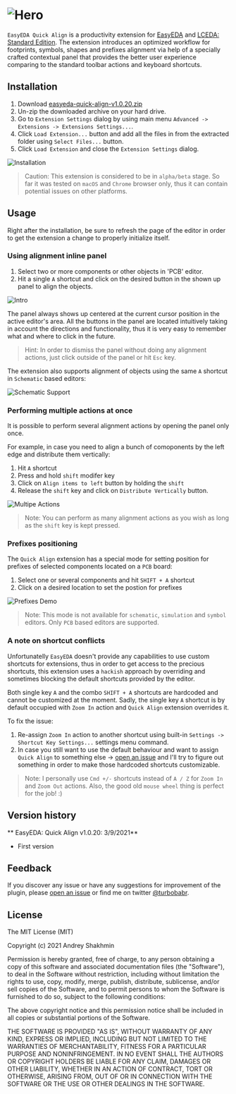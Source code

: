 ![Hero](docs/github-hero-logo.png?raw=true "Logo")
===========

`EasyEDA Quick Align` is a productivity extension for [EasyEDA](https://easyeda.com/) and [LCEDA: Standard Edition](https://lceda.cn/standard). The extension introduces an optimized workflow for footprints, symbols, shapes and prefixes alignment via help of a specially crafted contextual panel that provides the better user experience comparing to the standard toolbar actions and keyboard shortcuts.

## Installation

1. Download [easyeda-quick-align-v1.0.20.zip](https://github.com/turbobabr/easyeda-quick-align-extension/releases/download/v1.0.20/easyeda-quick-align-v1.0.20.zip)
2. Un-zip the downloaded archive on your hard drive.
3. Go to `Extension Settings` dialog by using main menu `Advanced -> Extensions -> Extensions Settings...`.
4. Click `Load Extension...` button and add all the files in from the extracted folder using `Select Files...` button. 
5. Click `Load Extension` and close the `Extension Settings` dialog.

![Installation](docs/easyeda-quick-align-installation.gif?raw=true)

> Caution: This extension is considered to be in `alpha/beta` stage. So far it was tested on `macOS` and `Chrome` browser only, thus it can contain potential issues on other platforms.

## Usage

Right after the installation, be sure to refresh the page of the editor in order to get the extension a change to properly initialize itself. 

### Using alignment inline panel

1. Select two or more components or other objects in 'PCB' editor.
2. Hit a single `A` shortcut and click on the desired button in the shown up panel to align the objects.

![Intro](docs/easyeda-quick-align-intro-demo.gif?raw=true)

The panel always shows up centered at the current cursor position in the active editor's area. All the buttons in the panel are located intuitively taking in account the directions and functionality, thus it is very easy to remember what and where to click in the future.

> Hint: In order to dismiss the panel without doing any alignment actions, just click outside of the panel or hit `Esc` key.

The extension also supports alignment of objects using the same `A` shortcut in `Schematic` based editors:

![Schematic Support](docs/easyeda-quick-align-schematics.gif?raw=true)

### Performing multiple actions at once

It is possible to perform several alignment actions by opening the panel only once. 

For example, in case you need to align a bunch of comoponents by the left edge and distribute them vertically:
1. Hit `A` shortcut 
2. Press and hold `shift` modifer key
3. Click on `Align items to left` button by holding the `shift`
4. Release the `shift` key and click on `Distribute Vertically` button.

![Multipe Actions](docs/easyeda-quick-align-multiple-actions.gif?raw=true)

> Note: You can perform as many alignment actions as you wish as long as the `shift` key is kept pressed.

### Prefixes positioning

The `Quick Align` extension has a special mode for setting position for prefixes of selected components located on a `PCB` board:

1. Select one or several components and hit `SHIFT + A` shortcut
2. Click on a desired location to set the postion for prefixes

![Prefixes Demo](docs/easyeda-quick-align-prefixes.gif?raw=true)

> Note: This mode is not available for `schematic`, `simulation` and `symbol` editors. Only `PCB` based editors are supported.

### A note on shortcut conflicts

Unfortunatelly `EasyEDA` doesn't provide any capabilities to use custom shortcuts for extensions, thus in order to get access to the precious shortcuts, this extension uses a `hackish` approach by overriding and sometimes blocking the default shortcuts provided by the editor.

Both single key `A` and the combo `SHIFT + A` shortcuts are hardcoded and cannot be customized at the moment. Sadly, the single key `A` shortcut is by default occupied with `Zoom In` action and `Quick Align` extension overrides it.

To fix the issue:
1. Re-assign `Zoom In` action to another shortcut using built-in `Settings -> Shortcut Key Settings...` settings menu command.
2. In case you still want to use the default behaviour and want to assign `Quick Align` to something else -> [open an issue](https://github.com/turbobabr/easyeda-quick-align-extension/issues) and I'll try to figure out something in order to make those hardcoded shortcuts customizable.

> Note: I personally use `Cmd +/-` shortcuts instead of `A / Z` for `Zoom In` and `Zoom Out` actions. Also, the good old `mouse wheel` thing is perfect for the job! :)

## Version history

** EasyEDA: Quick Align v1.0.20: 3/9/2021**
* First version

## Feedback

If you discover  any issue or have any suggestions for improvement of the plugin, please [open an issue](https://github.com/turbobabr/easyeda-quick-align-extension/issues) or find me on twitter [@turbobabr](http://twitter.com/turbobabr).

## License

The MIT License (MIT)

Copyright (c) 2021 Andrey Shakhmin

Permission is hereby granted, free of charge, to any person obtaining a copy of this software and associated documentation files (the "Software"), to deal in the Software without restriction, including without limitation the rights to use, copy, modify, merge, publish, distribute, sublicense, and/or sell copies of the Software, and to permit persons to whom the Software is furnished to do so, subject to the following conditions:

The above copyright notice and this permission notice shall be included in all copies or substantial portions of the Software.

THE SOFTWARE IS PROVIDED "AS IS", WITHOUT WARRANTY OF ANY KIND, EXPRESS OR IMPLIED, INCLUDING BUT NOT LIMITED TO THE WARRANTIES OF MERCHANTABILITY, FITNESS FOR A PARTICULAR PURPOSE AND NONINFRINGEMENT. IN NO EVENT SHALL THE AUTHORS OR COPYRIGHT HOLDERS BE LIABLE FOR ANY CLAIM, DAMAGES OR OTHER LIABILITY, WHETHER IN AN ACTION OF CONTRACT, TORT OR OTHERWISE, ARISING FROM, OUT OF OR IN CONNECTION WITH THE SOFTWARE OR THE USE OR OTHER DEALINGS IN THE SOFTWARE.